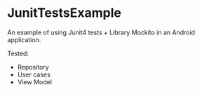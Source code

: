 # JunitTestsExample

An example of using Junit4 tests + Library Mockito in an Android application. 

Tested: 
- Repository 
- User cases 
- View Model
